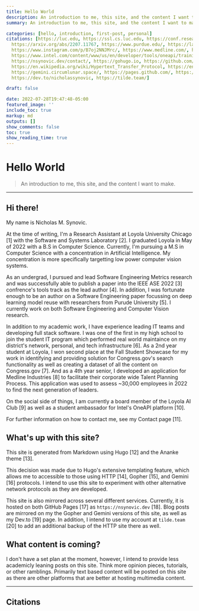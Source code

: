 ```yaml
---
title: Hello World
description: An introduction to me, this site, and the content I want to make.
summary: An introduction to me, this site, and the content I want to make.

categories: [hello, introduction, first-post, personal]
citations: [https://luc.edu, https://ssl.cs.luc.edu, https://conf.researchr.org/home/ase-2022,
  https://arxiv.org/abs/2207.11767, https://www.purdue.edu/, https://lakescommunityhs.rschoolteams.com/page/3455,
  https://www.instagram.com/p/B7oj2NNJMrc/, https://www.medline.com/, https://loyolaaiclub.github.io,
  https://www.intel.com/content/www/us/en/developer/tools/oneapi/training/academic-program/student-ambassador.html,
  https://nsynovic.dev/contact/, https://gohugo.io, https://github.com/theNewDynamic/gohugo-theme-ananke,
  https://en.wikipedia.org/wiki/Hypertext_Transfer_Protocol, https://en.wikipedia.org/wiki/Gopher_(protocol),
  https://gemini.circumlunar.space/, https://pages.github.com/, https://nsynovic.dev/,
  https://dev.to/nicholassynovic, https://tilde.team/]

draft: false

date: 2022-07-28T19:47:48-05:00
featured_image: ''
include_toc: true
markup: md
outputs: []
show_comments: false
toc: true
show_reading_time: true
---
```


# Hello World<a name="hello-world"></a>

> An introduction to me, this site, and the content I want to make.

______________________________________________________________________

## Hi there!<a name="hi-there"></a>

My name is Nicholas M. Synovic.

At the time of writing, I'm a Research Assistant at Loyola University Chicago
\[1\] with the Software and Systems Laboratory \[2\]. I graduated Loyola in May
of 2022 with a B.S in Computer Science. Currently, I'm pursuing a M.S in
Computer Science with a concentration in Artificial Intelligence. My
concentration is more specifically targetting low power computer vision systems.

As an undergrad, I pursued and lead Software Engineering Metrics research and
was successfully able to publish a paper into the IEEE ASE 2022 \[3\]
confrence's tools track as the lead author \[4\]. In addition, I was fortunate
enough to be an author on a Software Engineering paper focussing on deep
learning model reuse with researchers from Purude University \[5\]. I currently
work on both Software Engineering and Computer Vision research.

In addition to my academic work, I have experience leading IT teams and
developing full stack software. I was one of the first in my high school to join
the student IT program which performed real world maintaince on my district's
network, personal, and tech infrastructure \[6\]. As a 2nd year student at
Loyola, I won second place at the Fall Student Showcase for my work in
identifying and providing solution for Congress.gov's search functionality as
well as creating a dataset of all the content on Congress.gov \[7\]. And as a
4th year senior, I developed an application for Medline Industries \[8\] to
facilitate their corporate wide Talent Planning Process. This application was
used to assess ~30,000 employees in 2022 to find the next generation of leaders.

On the social side of things, I am currently a board member of the Loyola AI
Club \[9\] as well as a student ambassador for Intel's OneAPI platform \[10\].

For further information on how to contact me, see my Contact page \[11\].

## What's up with this site?<a name="whats-up-with-this-site"></a>

This site is generated from Markdown using Hugo \[12\] and the Ananke theme
\[13\].

This decision was made due to Hugo's extensive templating feature, which allows
me to accessible to those using HTTP \[14\], Gopher \[15\], and Gemini \[16\]
protocols. I intend to use this site to experiment with other alternative
network protocols as they are developed.

This site is also mirrored across several different services. Currently, it is
hosted on both GitHub Pages \[17\] as `https://nsynovic.dev` \[18\]. Blog posts
are mirrored on my the Gopher and Gemini versions of this site, as well as my
Dev.to \[19\] page. In addition, I intend to use my account at `tilde.team`
\[20\] to add an additional backup of the HTTP site there as well.

## What content is coming?<a name="what-content-is-coming"></a>

I don't have a set plan at the moment, however, I intend to provide less
academicly leaning posts on this site. Think more opinion pieces, tutorials, or
other ramblings. Primarily text based content will be posted on this site as
there are other platforms that are better at hosting multimedia content.

______________________________________________________________________

## Citations<a name="citations"></a>
